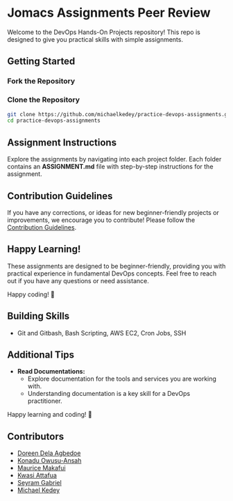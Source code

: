 # Jomacs Assignments Peer Review

Welcome to the DevOps Hands-On Projects repository! This repo is designed to give you practical skills with simple assignments.

## Getting Started

### Fork the Repository
### Clone the Repository

```bash
git clone https://github.com/michaelkedey/practice-devops-assignments.git
cd practice-devops-assignments
```

## Assignment Instructions

Explore the assignments by navigating into each project folder. Each folder contains an **ASSIGNMENT.md** file with step-by-step instructions for the assignment.

## Contribution Guidelines

If you have any corrections, or ideas for new beginner-friendly projects or improvements, we encourage you to contribute! Please follow the [Contribution Guidelines](CONTRIBUTING.md).

## Happy Learning!

These assignments are designed to be beginner-friendly, providing you with practical experience in fundamental DevOps concepts. Feel free to reach out if you have any questions or need assistance.

Happy coding! 🚀


## Building Skills

- Git and Gitbash, Bash Scripting, AWS EC2, Cron Jobs, SSH

## Additional Tips

- **Read Documentations:**
  - Explore documentation for the tools and services you are working with.
  - Understanding documentation is a key skill for a DevOps practitioner.

Happy learning and coding! 🚀

## Contributors
- [Doreen Dela Agbedoe](https://github.com/DelaDoreen)
- [Konadu Owusu-Ansah](https://github.com/konaydu)
- [Maurice Makafui](https://github.com/Maurice-Makafui)
- [Kwasi Attafua](https://github.com/Kattafuah)
- [Seyram Gabriel](https://github.com/seyramgabriel)
- [Michael Kedey](https://github.com/michaelkedey)
